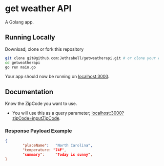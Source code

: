 # get weather API

A Golang app.

## Running Locally

Download, clone or fork this repository

```sh
git clone git@github.com:Jethzabell/getweatherapi.git # or clone your own fork
cd getweatherapi
go run main.go
```

Your app should now be running on [localhost:3000](http://localhost:3000/).

## Documentation

Know the ZipCode you want to use.
- You will use this as a query parameter; [localhost:3000?zipCode=inputZipCode](http://localhost:3000?zipCode=inputZipCode).

### Response Payload Example

```json
{
		"placeName":   "North Carolina",
		"temperature: "74F",
		"summary":     "Today is sunny",
}
```
